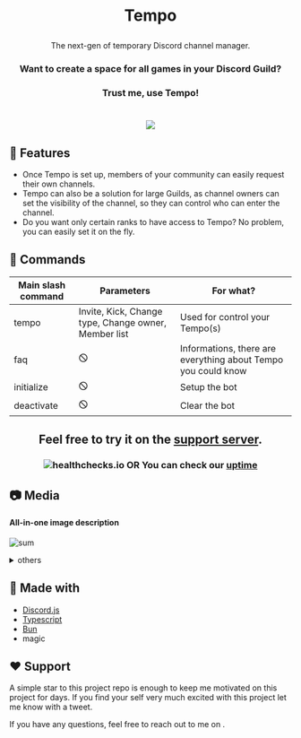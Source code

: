
[inv]: https://discord.com/oauth2/authorize?client_id=1214566627883098172 
[inv-shield]: https://img.shields.io/badge/Invite--now?style=for-the-badge&label=Invite%20now!&labelColor=%235865f2&color=rgba(0%2C0%2C0%2C0)


# <p align="center">Tempo</p>
<p align="center">The next-gen of temporary Discord channel manager.</p>

### <p align="center">  Want to create a space for all games in your Discord Guild? </p>
### <p align="center">Trust me, use Tempo!</p>
# <p align="center"> [![][inv-shield]][inv] </p>

## 🧐 Features    
- Once Tempo is set up, members of your community can easily request their own channels.
- Tempo can also be a solution for large Guilds, as channel owners can set the visibility of the channel, so they can control who can enter the channel.
- Do you want only certain ranks to have access to Tempo? No problem, you can easily set it on the fly.

## 📝 Commands
| Main slash command | Parameters | For what? |
| -------- | -------- | -------- |
| tempo   | Invite, Kick, Change type, Change owner, Member list | Used for control your Tempo(s) |
| faq    | 🛇    | Informations, there are everything about Tempo you could know |
| initialize   | 🛇   | Setup the bot |
| deactivate    | 🛇    | Clear the bot |

## <p align="center"> Feel free to try it on the [support server](https://discord.gg/UNtsYrjt). </p>
### <p align="center"> ![healthchecks.io](https://healthchecks.io/badge/131c231f-655f-4006-ad8b-23c690dd31a0/wUY5bjjj-2.svg) OR You can check our [uptime](https://sube.betteruptime.com/)</p>
## 📷 Media
#### All-in-one image description
![sum](https://github.com/user-attachments/assets/251ca87c-5279-4685-bfa5-64fd27c17b3d)

<details>
  <summary>others</summary>

[![Watch the video](https://github.com/user-attachments/assets/cee961bd-6c87-44e9-9a23-e65fbb94ae3c)](https://github.com/user-attachments/assets/04635bed-01ad-4d6b-ac5f-c146040ca454)
<img width="452" alt="faq_invite" src="https://github.com/user-attachments/assets/7659fb9b-1ed2-41fa-8560-e13d02a546e2">
<img width="449" alt="faq" src="https://github.com/user-attachments/assets/b606f19e-3ef9-45a4-9279-31e1c1ed6296">
</details>

## 🌟 Made with
- [Discord.js](https://github.com/discordjs/discord.js)
- [Typescript](https://github.com/microsoft/TypeScript)
- [Bun](https://github.com/oven-sh/bun)
- magic

## ❤️ Support  
A simple star to this project repo is enough to keep me motivated on this project for days. If you find your self very much excited with this project let me know with a tweet.

If you have any questions, feel free to reach out to me on .
